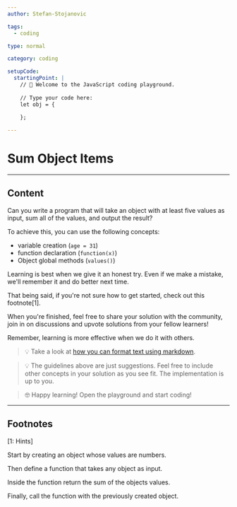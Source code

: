 ```yaml
---
author: Stefan-Stojanovic

tags:
  - coding

type: normal

category: coding

setupCode:
  startingPoint: |
    // 👋 Welcome to the JavaScript coding playground.
    
    // Type your code here:
    let obj = {
      
    };

---
```


# Sum Object Items

---

## Content

Can you write a program that will take an object with at least five values as input, sum all of the values, and output the result?

To achieve this, you can use the following concepts:
- variable creation (`age = 31`)
- function declaration (`function(x)`)
- Object global methods (`values()`)

Learning is best when we give it an honest try. Even if we make a mistake, we'll remember it and do better next time.

That being said, if you're not sure how to get started, check out this footnote[1]. 

When you're finished, feel free to share your solution with the community, join in on discussions and upvote solutions from your fellow learners!

Remember, learning is more effective when we do it with others.

> 💡 Take a look at [how you can format text using markdown](https://www.enki.com/glossary/general/markdown-formatting).

> 💡 The guidelines above are just suggestions. Feel free to include other concepts in your solution as you see fit. The implementation is up to you.

> 🤓 Happy learning! Open the playground and start coding!


---

## Footnotes

[1: Hints]

Start by creating an object whose values are numbers.

Then define a function that takes any object as input.

Inside the function return the sum of the objects values.

Finally, call the function with the previously created object.